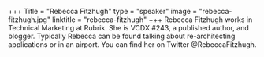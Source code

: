+++
Title = "Rebecca Fitzhugh"
type = "speaker"
image = "rebecca-fitzhugh.jpg"
linktitle = "rebecca-fitzhugh"
+++
Rebecca Fitzhugh works in Technical Marketing at Rubrik. She is VCDX #243, a published author, and blogger. Typically Rebecca can be found talking about re-architecting applications or in an airport.  You can find her on Twitter @RebeccaFitzhugh.
